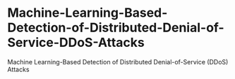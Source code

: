 # Machine-Learning-Based-Detection-of-Distributed-Denial-of-Service-DDoS-Attacks

Machine Learning-Based Detection of Distributed Denial-of-Service (DDoS) Attacks
